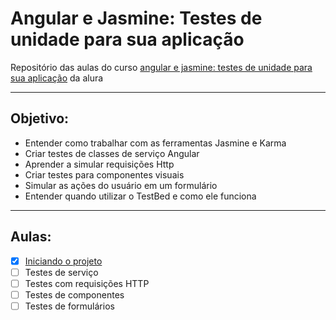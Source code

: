 # Angular e Jasmine: Testes de unidade para sua aplicação
Repositório das aulas do curso [angular e jasmine: testes de unidade para sua aplicação](https://www.alura.com.br/curso-online-angular-unit-test) da alura

----

## Objetivo:

- Entender como trabalhar com as ferramentas Jasmine e Karma
- Criar testes de classes de serviço Angular
- Aprender a simular requisições Http
- Criar testes para componentes visuais
- Simular as ações do usuário em um formulário
- Entender quando utilizar o TestBed e como ele funciona

----

## Aulas:

- [x] [Iniciando o projeto](./iniciando-o-projeto)
- [ ] Testes de serviço
- [ ] Testes com requisições HTTP
- [ ] Testes de componentes
- [ ] Testes de formulários
